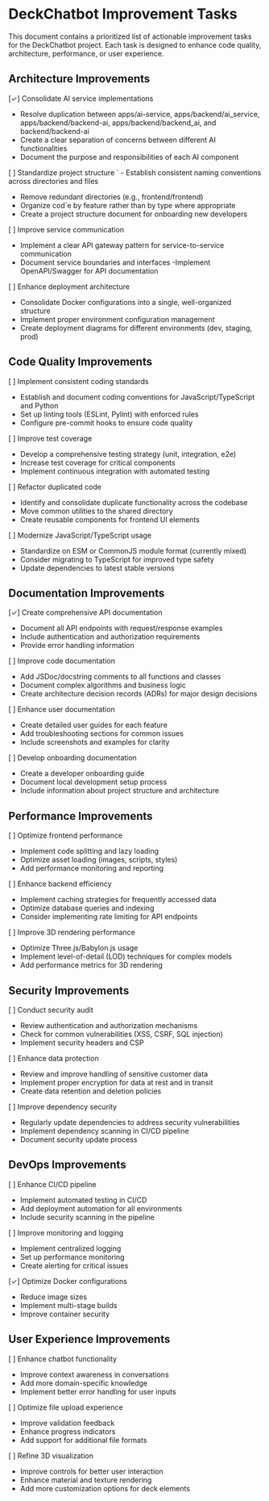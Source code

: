 # DeckChatbot Improvement Tasks

This document contains a prioritized list of actionable improvement tasks for the DeckChatbot project. Each task is
designed to enhance code quality, architecture, performance, or user experience.

## Architecture Improvements

[✓] Consolidate AI service implementations

- Resolve duplication between apps/ai-service, apps/backend/ai_service, apps/backend/backend-ai,
  apps/backend/backend_ai, and backend/backend-ai
- Create a clear separation of concerns between different AI functionalities
- Document the purpose and responsibilities of each AI component

[ ] Standardize project structure
`   - Establish consistent naming conventions across directories and files

- Remove redundant directories (e.g., frontend/frontend)
- Organize cod`e by feature rather than by type where appropriate
- Create a project structure document for onboarding new developers

[ ] Improve service communication

- Implement a clear API gateway pattern for service-to-service communication
- Document service boundaries and interfaces
  -Implement OpenAPI/Swagger for API documentation

[ ] Enhance deployment architecture

- Consolidate Docker configurations into a single, well-organized structure
- Implement proper environment configuration management
- Create deployment diagrams for different environments (dev, staging, prod)

## Code Quality Improvements

[ ] Implement consistent coding standards

- Establish and document coding conventions for JavaScript/TypeScript and Python
- Set up linting tools (ESLint, Pylint) with enforced rules
- Configure pre-commit hooks to ensure code quality

[ ] Improve test coverage

- Develop a comprehensive testing strategy (unit, integration, e2e)
- Increase test coverage for critical components
- Implement continuous integration with automated testing

[ ] Refactor duplicated code

- Identify and consolidate duplicate functionality across the codebase
- Move common utilities to the shared directory
- Create reusable components for frontend UI elements

[ ] Modernize JavaScript/TypeScript usage

- Standardize on ESM or CommonJS module format (currently mixed)
- Consider migrating to TypeScript for improved type safety
- Update dependencies to latest stable versions

## Documentation Improvements

[✓] Create comprehensive API documentation

- Document all API endpoints with request/response examples
- Include authentication and authorization requirements
- Provide error handling information

[ ] Improve code documentation

- Add JSDoc/docstring comments to all functions and classes
- Document complex algorithms and business logic
- Create architecture decision records (ADRs) for major design decisions

[ ] Enhance user documentation

- Create detailed user guides for each feature
- Add troubleshooting sections for common issues
- Include screenshots and examples for clarity

[ ] Develop onboarding documentation

- Create a developer onboarding guide
- Document local development setup process
- Include information about project structure and architecture

## Performance Improvements

[ ] Optimize frontend performance

- Implement code splitting and lazy loading
- Optimize asset loading (images, scripts, styles)
- Add performance monitoring and reporting

[ ] Enhance backend efficiency

- Implement caching strategies for frequently accessed data
- Optimize database queries and indexing
- Consider implementing rate limiting for API endpoints

[ ] Improve 3D rendering performance

- Optimize Three.js/Babylon.js usage
- Implement level-of-detail (LOD) techniques for complex models
- Add performance metrics for 3D rendering

## Security Improvements

[ ] Conduct security audit

- Review authentication and authorization mechanisms
- Check for common vulnerabilities (XSS, CSRF, SQL injection)
- Implement security headers and CSP

[ ] Enhance data protection

- Review and improve handling of sensitive customer data
- Implement proper encryption for data at rest and in transit
- Create data retention and deletion policies

[ ] Improve dependency security

- Regularly update dependencies to address security vulnerabilities
- Implement dependency scanning in CI/CD pipeline
- Document security update process

## DevOps Improvements

[ ] Enhance CI/CD pipeline

- Implement automated testing in CI/CD
- Add deployment automation for all environments
- Include security scanning in the pipeline

[ ] Improve monitoring and logging

- Implement centralized logging
- Set up performance monitoring
- Create alerting for critical issues

[✓] Optimize Docker configurations

- Reduce image sizes
- Implement multi-stage builds
- Improve container security

## User Experience Improvements

[ ] Enhance chatbot functionality

- Improve context awareness in conversations
- Add more domain-specific knowledge
- Implement better error handling for user inputs

[ ] Optimize file upload experience

- Improve validation feedback
- Enhance progress indicators
- Add support for additional file formats

[ ] Refine 3D visualization

- Improve controls for better user interaction
- Enhance material and texture rendering
- Add more customization options for deck elements
